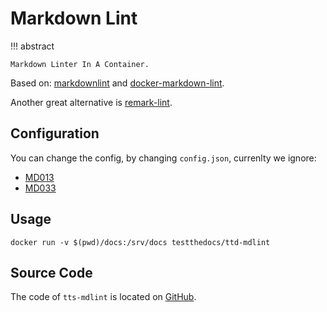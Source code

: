 # Markdown Lint

!!! abstract

    Markdown Linter In A Container.

Based on: [markdownlint](https://github.com/DavidAnson/markdownlint) and [docker-markdown-lint](https://github.com/dcycle/docker-markdown-lint).

Another great alternative is [remark-lint](https://github.com/remarkjs/remark-lint).

## Configuration

You can change the config, by changing `config.json`, currenlty we ignore:

- [MD013](https://github.com/DavidAnson/markdownlint/blob/master/doc/Rules.md#md013)
- [MD033](https://github.com/DavidAnson/markdownlint/blob/master/doc/Rules.md#md033)

## Usage

```console
docker run -v $(pwd)/docs:/srv/docs testthedocs/ttd-mdlint
```
## Source Code

The code of `tts-mdlint` is located on [GitHub](https://github.com/testthedocs/rakpart/tree/master/ttd-mdlint).
